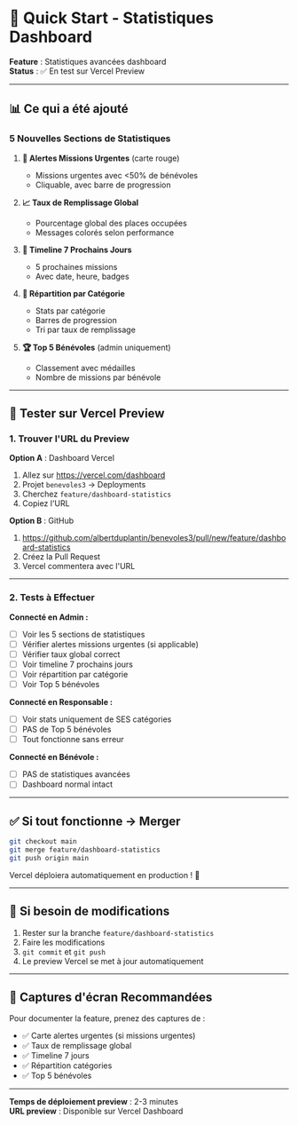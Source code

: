 # 🚀 Quick Start - Statistiques Dashboard

**Feature** : Statistiques avancées dashboard  
**Status** : ✅ En test sur Vercel Preview

---

## 📊 Ce qui a été ajouté

### 5 Nouvelles Sections de Statistiques

1. **🚨 Alertes Missions Urgentes** (carte rouge)
   - Missions urgentes avec <50% de bénévoles
   - Cliquable, avec barre de progression

2. **📈 Taux de Remplissage Global**
   - Pourcentage global des places occupées
   - Messages colorés selon performance

3. **📅 Timeline 7 Prochains Jours**
   - 5 prochaines missions
   - Avec date, heure, badges

4. **🎨 Répartition par Catégorie**
   - Stats par catégorie
   - Barres de progression
   - Tri par taux de remplissage

5. **🏆 Top 5 Bénévoles** (admin uniquement)
   - Classement avec médailles
   - Nombre de missions par bénévole

---

## 🧪 Tester sur Vercel Preview

### 1. Trouver l'URL du Preview

**Option A** : Dashboard Vercel
1. Allez sur https://vercel.com/dashboard
2. Projet `benevoles3` → Deployments
3. Cherchez `feature/dashboard-statistics`
4. Copiez l'URL

**Option B** : GitHub
1. https://github.com/albertduplantin/benevoles3/pull/new/feature/dashboard-statistics
2. Créez la Pull Request
3. Vercel commentera avec l'URL

---

### 2. Tests à Effectuer

**Connecté en Admin :**
- [ ] Voir les 5 sections de statistiques
- [ ] Vérifier alertes missions urgentes (si applicable)
- [ ] Vérifier taux global correct
- [ ] Voir timeline 7 prochains jours
- [ ] Voir répartition par catégorie
- [ ] Voir Top 5 bénévoles

**Connecté en Responsable :**
- [ ] Voir stats uniquement de SES catégories
- [ ] PAS de Top 5 bénévoles
- [ ] Tout fonctionne sans erreur

**Connecté en Bénévole :**
- [ ] PAS de statistiques avancées
- [ ] Dashboard normal intact

---

## ✅ Si tout fonctionne → Merger

```bash
git checkout main
git merge feature/dashboard-statistics
git push origin main
```

Vercel déploiera automatiquement en production ! 🚀

---

## 🔄 Si besoin de modifications

1. Rester sur la branche `feature/dashboard-statistics`
2. Faire les modifications
3. `git commit` et `git push`
4. Le preview Vercel se met à jour automatiquement

---

## 📱 Captures d'écran Recommandées

Pour documenter la feature, prenez des captures de :
- ✅ Carte alertes urgentes (si missions urgentes)
- ✅ Taux de remplissage global
- ✅ Timeline 7 jours
- ✅ Répartition catégories
- ✅ Top 5 bénévoles

---

**Temps de déploiement preview** : 2-3 minutes  
**URL preview** : Disponible sur Vercel Dashboard

